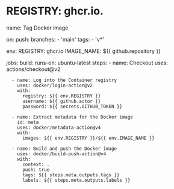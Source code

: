 # REGISTRY: ghcr.io.
name: Tag Docker image

on:
  push:
    branches:
      - 'main'
    tags:
      - 'v*'

env:
  REGISTRY: ghcr.io
  IMAGE_NAME: ${{ github.repository }}

jobs:
  build:
    runs-on: ubuntu-latest
    steps:
      - name: Checkout
        uses: actions/checkout@v2

      - name: Log into the Container registry
        uses: docker/login-action@v2
        with:
          registry: ${{ env.REGISTRY }}
          username: ${{ github.actor }}
          password: ${{ secrets.GITHUB_TOKEN }}

      - name: Extract metadata for the Docker image
        id: meta
        uses: docker/metadata-action@v4
        with:
          images: ${{ env.REGISTRY }}/${{ env.IMAGE_NAME }}

      - name: Build and push the Docker image
        uses: docker/build-push-action@v4
        with:
          context: .
          push: true
          tags: ${{ steps.meta.outputs.tags }}
          labels: ${{ steps.meta.outputs.labels }}
